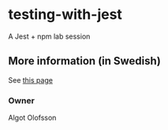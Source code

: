 # testing-with-jest
A Jest + npm lab session

## More information (in Swedish)
See [this page](https://mau-webb.github.io/resurser/da395a-vt25/6-utvecklingsmetodik/i1/)

### Owner
Algot Olofsson

